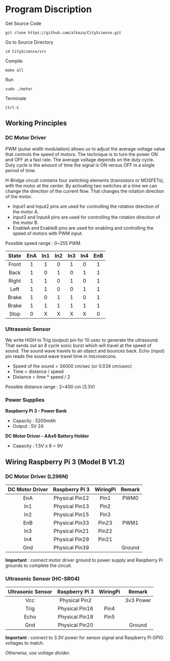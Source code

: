 # Program Discription
Get Source Code
```
git clone https://github.com/alkaza/CityScience.git
```
Go to Source Directory
```
cd CityScience/src
```
Compile
```
make all
```
Run
```
sudo ./motor
```
Terminate
```
Ctrl-C
```

## Working Principles
### DC Motor Driver
PWM (pulse width modulation) allows us to adjust the average voltage value that controls the speed of motors.
The technique is to turn the power ON and OFF at a fast rate. The average voltage depends on the duty cycle.
Duty cycle is the amount of time the signal is ON versus OFF in a single period of time.

H-Bridge circuit contains four switching elements (transistors or MOSFETs), with the motor at the center.
By activating two switches at a time we can change the direction of the current flow.
That changes the rotation direction of the motor.

- Input1 and Input2 pins are used for controlling the rotation direction of the motor A.
- Input3 and Input4 pins are used for controlling the rotation direction of the motor B.
- EnableA and EnableB pins are used for enabling and controlling the speed of motors with PWM input.

Possible speed range : 0~255 PWM

| State |  EnA  |  In1  |  In2  |  In3  |  In4  |  EnB  |
| :---: | :---: | :---: | :---: | :---: | :---: | :---: |
| Front |   1   |   1   |   0   |   1   |   0   |   1   |
| Back  |   1   |   0   |   1   |   0   |   1   |   1   |
| Right |   1   |   1   |   0   |   1   |   0   |   1   |
| Left  |   1   |   1   |   0   |   0   |   1   |   1   |
| Brake |   1   |   0   |   1   |   1   |   0   |   1   |
| Brake |   1   |   1   |   1   |   1   |   1   |   1   |
| Stop  |   0   |   X   |   X   |   X   |   X   |   0   |

### Ultrasonic Sensor
We write HIGH to Trig (output) pin for 10 usec to generate the ultrasound.
That sends out an 8 cycle sonic burst which will travel at the speed of sound.
The sound wave travels to an object and bounces back.
Echo (input) pin reads the sound wave travel time in microsecons.

- Speed of the sound = 	34000 cm/sec (or 0.034 cm/usec)
- Time = distance / speed
- Distance = time * speed / 2

Possible distance range : 2~400 cm (3.3V)

### Power Supplies
**Raspberry Pi 3 - Power Bank**
- Capacity : 5200mAh 
- Output : 5V 2A

**DC Motor Driver - AAx6 Battery Holder**
- Capacity : 1.5V x 6 = 9V

## Wiring Raspberry Pi 3 (Model B V1.2)
### DC Motor Driver (L296N)
|DC Motor Driver | Raspberry Pi 3 | WiringPi | Remark |
| :------------: | :------------: | :------: | :----: |
| EnA            | Physical Pin12 | Pin1     | PWM0   |
| In1            | Physical Pin13 | Pin2     |        |
| In2            | Physical Pin15 | Pin3     |        |
| EnB            | Physical Pin33 | Pin23    | PWM1   |
| In3            | Physical Pin21 | Pin22    |        |
| In4            | Physical Pin29 | Pin21    |        |
| Gnd            | Physical Pin39 |          | Ground |

**Important** : connect motor driver ground to power supply and Raspberry Pi grounds to complete the circuit.

### Ultrasonic Sensor (HC-SR04)
| Ultrasonic Sensor | Raspberry Pi 3 | WiringPi | Remark    |
| :---------------: | :------------: | :------: | :-------: |
| Vcc               | Physical Pin2  |          | 3v3 Power |
| Trig              | Physical Pin16 | Pin4     |           |
| Echo              | Physical Pin18 | Pin5     |           |
| Gnd               | Physical Pin20 |          | Ground    |

**Important** : connect to 3.3V power for sensor signal and Raspberry Pi GPIO voltages to match.

*Otherwise, use voltage divider.*


